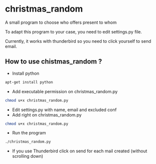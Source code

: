 # christmas_random
A small program to choose who offers present to whom

To adapt this program to your case, you need to edit settings.py file.

Currently, it works with thunderbird so you need to click yourself to send email.


## How to use chistmas_random ?
- Install python
```bash
apt-get install python
```

- Add executable permission on christmas_random.py
```bash
chmod u+x christmas_random.py
```
- Edit settings.py with name, email and excluded conf
- Add right on christmas_random.py
```bash
chmod u+x christmas_random.py
```
- Run the program
```bash
./christmas_random.py
```
- If you use Thunderbird click on send for each mail created (without scrolling down)

